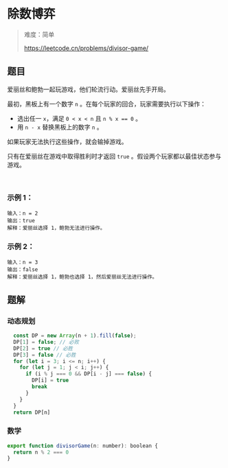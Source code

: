 # 除数博弈

> 难度：简单
>
> https://leetcode.cn/problems/divisor-game/

## 题目

爱丽丝和鲍勃一起玩游戏，他们轮流行动。爱丽丝先手开局。

最初，黑板上有一个数字 `n` 。在每个玩家的回合，玩家需要执行以下操作：

- 选出任一 `x`，满足 `0 < x < n` 且 `n % x == 0` 。
- 用 `n - x` 替换黑板上的数字 `n` 。

如果玩家无法执行这些操作，就会输掉游戏。

只有在爱丽丝在游戏中取得胜利时才返回 `true` 。假设两个玩家都以最佳状态参与游戏。

 

### 示例 1：
```
输入：n = 2
输出：true
解释：爱丽丝选择 1，鲍勃无法进行操作。
```

### 示例 2：
```
输入：n = 3
输出：false
解释：爱丽丝选择 1，鲍勃也选择 1，然后爱丽丝无法进行操作。
```

## 题解

### 动态规划
```javascript
  const DP = new Array(n + 1).fill(false);
  DP[1] = false; // 必败
  DP[2] = true // 必胜
  DP[3] = false // 必胜
  for (let i = 3; i <= n; i++) {
    for (let j = 1; j < i; j++) {
      if (i % j === 0 && DP[i - j] === false) {
        DP[i] = true
        break
      }
    }
  }
  return DP[n]
```

### 数学
```javascript
export function divisorGame(n: number): boolean {
  return n % 2 === 0
}

```
